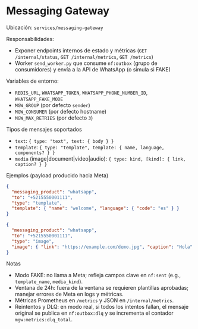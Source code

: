 ﻿# Messaging Gateway

Ubicación: `services/messaging-gateway`

Responsabilidades:
- Exponer endpoints internos de estado y métricas (`GET /internal/status`, `GET /internal/metrics`, `GET /metrics`)
- Worker `send_worker.py` que consume `nf:outbox` (grupo de consumidores) y envía a la API de WhatsApp (o simula si FAKE)

Variables de entorno:
- `REDIS_URL`, `WHATSAPP_TOKEN`, `WHATSAPP_PHONE_NUMBER_ID`, `WHATSAPP_FAKE_MODE`
- `MGW_GROUP` (por defecto `sender`)
- `MGW_CONSUMER` (por defecto hostname)
- `MGW_MAX_RETRIES` (por defecto `3`)

Tipos de mensajes soportados
- `text`: `{ type: "text", text: { body } }`
- `template`: `{ type: "template", template: { name, language, components? } }`
- `media` (image|document|video|audio): `{ type: kind, [kind]: { link, caption? } }`

Ejemplos (payload producido hacia Meta)

```json
{
  "messaging_product": "whatsapp",
  "to": "+5215550001111",
  "type": "template",
  "template": { "name": "welcome", "language": { "code": "es" } }
}
```

```json
{
  "messaging_product": "whatsapp",
  "to": "+5215550001111",
  "type": "image",
  "image": { "link": "https://example.com/demo.jpg", "caption": "Hola" }
}
```

Notas
- Modo FAKE: no llama a Meta; refleja campos clave en `nf:sent` (e.g., `template_name`, `media_kind`).
- Ventana de 24h: fuera de la ventana se requieren plantillas aprobadas; manejar errores de Meta en logs y métricas.
- Métricas Prometheus en `/metrics` y JSON en `/internal/metrics`.
- Reintentos y DLQ: en modo real, si todos los intentos fallan, el mensaje original se publica en `nf:outbox:dlq` y se incrementa el contador `mgw:metrics:dlq_total`.
